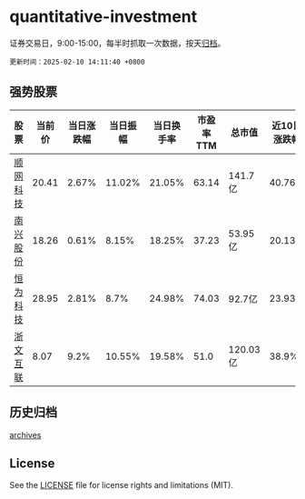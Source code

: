 # quantitative-investment

证券交易日，9:00-15:00，每半时抓取一次数据，按天[归档](archives)。

`更新时间：2025-02-10 14:11:40 +0800`

## 强势股票

|股票|当前价|当日涨跌幅|当日振幅|当日换手率|市盈率TTM|总市值|近10日涨跌幅|
|----|----|----|----|----|----|----|----|
|[顺网科技](https://xueqiu.com/S/SZ300113)|20.41|2.67%|11.02%|21.05%|63.14|141.7亿|40.76%|
|[南兴股份](https://xueqiu.com/S/SZ002757)|18.26|0.61%|8.15%|18.25%|37.23|53.95亿|20.13%|
|[恒为科技](https://xueqiu.com/S/SH603496)|28.95|2.81%|8.7%|24.98%|74.03|92.7亿|23.93%|
|[浙文互联](https://xueqiu.com/S/SH600986)|8.07|9.2%|10.55%|19.58%|51.0|120.03亿|38.9%|

## 历史归档

[archives](archives)

## License

See the [LICENSE](LICENSE) file for license rights and limitations (MIT).